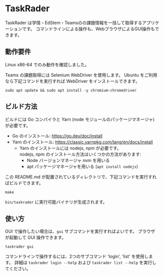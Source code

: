 # TaskRader
TaskRader は学情・EdStem・Teamsのの課題情報を一括して取得するアプリケーションです。
コマンドラインによる操作も、WebブラウザによるGUI操作もできます。

## 動作要件
Linux x86-64 でのみ動作を確認しました。

Teams の課題取得には Selenium WebDriver を使用します。
Ubuntu をご利用なら下記コマンドを実行すれば WebDriver をインストールできます。

```
sudo apt update && sudo apt install -y chromium-chromedriver
```

## ビルド方法
ビルドには Go コンパイラと Yarn (node モジュールのパッケージマネージャ) が必要です。

- Go のインストール: https://go.dev/doc/install
- Yarn のインストール: https://classic.yarnpkg.com/lang/en/docs/install
    - Yarn のインストールには nodejs, npm が必要です。  
        nodejs, npm のインストール方法はいくつかの方法があります:
        - Node バージョンマネージャ nvm を用いる
        - apt パッケージマネージャを用いる (`apt install nodejs`)


この README.md が配置されているディレクトリで、下記コマンドを実行すればビルドできます。
```
make
```
`bin/taskrader` に実行可能バイナリが生成されます。



## 使い方
GUI で操作したい場合は、`gui` サブコマンドを実行すればよいです。
ブラウザが起動して GUI 操作できます。
```
taskrader gui
```

コマンドラインで操作するには、2つのサブコマンド 'login', 'list' を使用します。
詳細は `taskrader login --help` および `taskrader list --help` を実行してください。

